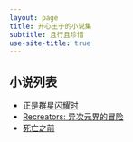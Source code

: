 ```yaml
---
layout: page
title: 开心王子的小说集
subtitle: 且行且珍惜
use-site-title: true
---
```


## 小说列表
- [正是群星闪耀时](kaixinhuang.com/Novels/Otherworld)
- [Recreators: 异次元界的冒险](kaixinhuang.com/Novels/Rec)
- [死亡之前](kaixinhuang.com/Novels/Modernworld)
